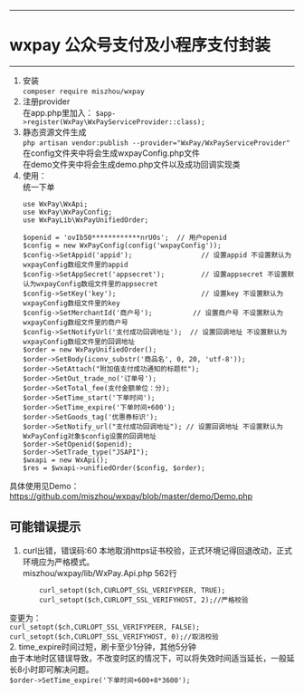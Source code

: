 ﻿***
# wxpay 公众号支付及小程序支付封装
***
1. 安装  
	`composer require miszhou/wxpay`
2. 注册provider  
在app.php里加入： `$app->register(WxPay\WxPayServiceProvider::class);`
3. 静态资源文件生成  
	`php artisan vendor:publish --provider="WxPay/WxPayServiceProvider"`
   在config文件夹中将会生成wxpayConfig.php文件  
   在demo文件夹中将会生成demo.php文件以及成功回调实现类  
4. 使用：  
	统一下单  
	```
	use WxPay\WxApi;
	use WxPay\WxPayConfig;
	use WxPayLib\WxPayUnifiedOrder;

	$openid = 'ovIb50************nrU0s';  // 用户openid
	$config = new WxPayConfig(config('wxpayConfig'));
	$config->SetAppid('appid');					// 设置appid 不设置默认为wxpayConfig数组文件里的appid
	$config->SetAppSecret('appsecret'); 		// 设置appsecret 不设置默认为wxpayConfig数组文件里的appsecret
	$config->SetKey('key'); 					// 设置key 不设置默认为wxpayConfig数组文件里的key
	$config->SetMerchantId('商户号'); 			// 设置商户号 不设置默认为wxpayConfig数组文件里的商户号
	$config->SetNotifyUrl('支付成功回调地址'); 	// 设置回调地址 不设置默认为wxpayConfig数组文件里的回调地址
	$order = new WxPayUnifiedOrder();
	$order->SetBody(iconv_substr('商品名', 0, 20, 'utf-8'));
	$order->SetAttach("附加值支付成功通知的标题栏");
	$order->SetOut_trade_no('订单号');
	$order->SetTotal_fee(支付金额单位：分);
	$order->SetTime_start('下单时间');
	$order->SetTime_expire('下单时间+600');
	$order->SetGoods_tag('优惠券标识');
	$order->SetNotify_url("支付成功回调地址"); // 设置回调地址 不设置默认为WxPayConfig对象$config设置的回调地址
	$order->SetOpenid($openid);
	$order->SetTrade_type("JSAPI");
	$wxapi = new WxApi();
	$res = $wxapi->unifiedOrder($config, $order);
    ```
具体使用见Demo：https://github.com/miszhou/wxpay/blob/master/demo/Demo.php  
## 可能错误提示
1. curl出错，错误码:60
  本地取消https证书校验，正式环境记得回退改动，正式环境应为严格模式。  
  miszhou/wxpay/lib/WxPay.Api.php 562行  
	```
		curl_setopt($ch,CURLOPT_SSL_VERIFYPEER, TRUE);
		curl_setopt($ch,CURLOPT_SSL_VERIFYHOST, 2);//严格校验
	```  
  变更为：  
	```
  		curl_setopt($ch,CURLOPT_SSL_VERIFYPEER, FALSE);
		curl_setopt($ch,CURLOPT_SSL_VERIFYHOST, 0);//取消校验
	```  
2. time_expire时间过短，刷卡至少1分钟，其他5分钟  
  由于本地时区错误导致，不改变时区的情况下，可以将失效时间适当延长，一般延长8小时即可解决问题。  
  `$order->SetTime_expire('下单时间+600+8*3600');`